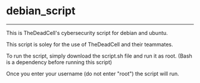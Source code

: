 # debian_script

-----

This is TheDeadCell's cybersecurity script for debian and ubuntu.

This script is soley for the use of TheDeadCell and their teammates.

To run the script, simply download the script.sh file and run it as root.
(Bash is a dependency before running this script)

Once you enter your username (do not enter "root") the script will run.
